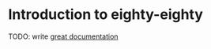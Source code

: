# Introduction to eighty-eighty

TODO: write [great documentation](http://jacobian.org/writing/what-to-write/)
